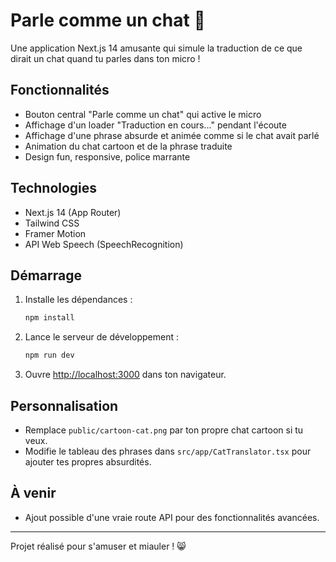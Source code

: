 # Parle comme un chat 🐾

Une application Next.js 14 amusante qui simule la traduction de ce que dirait un chat quand tu parles dans ton micro !

## Fonctionnalités
- Bouton central "Parle comme un chat" qui active le micro
- Affichage d'un loader "Traduction en cours..." pendant l'écoute
- Affichage d'une phrase absurde et animée comme si le chat avait parlé
- Animation du chat cartoon et de la phrase traduite
- Design fun, responsive, police marrante

## Technologies
- Next.js 14 (App Router)
- Tailwind CSS
- Framer Motion
- API Web Speech (SpeechRecognition)

## Démarrage
1. Installe les dépendances :
   ```bash
   npm install
   ```
2. Lance le serveur de développement :
   ```bash
   npm run dev
   ```
3. Ouvre [http://localhost:3000](http://localhost:3000) dans ton navigateur.

## Personnalisation
- Remplace `public/cartoon-cat.png` par ton propre chat cartoon si tu veux.
- Modifie le tableau des phrases dans `src/app/CatTranslator.tsx` pour ajouter tes propres absurdités.

## À venir
- Ajout possible d'une vraie route API pour des fonctionnalités avancées.

---
Projet réalisé pour s'amuser et miauler ! 😸
